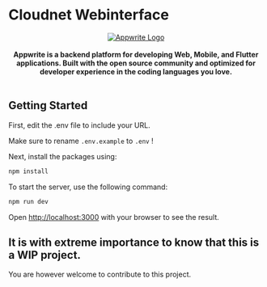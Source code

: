 # Cloudnet Webinterface

<p style="text-align:center;">
    <a href="https://appwrite.io" target="_blank"><img src="./public/images/banner.png" alt="Appwrite Logo"></a>
    <br />
    <br />
    <b>Appwrite is a backend platform for developing Web, Mobile, and Flutter applications. Built with the open source community and optimized for developer experience in the coding languages you love.</b>
    <br />
    <br />
</p>

## Getting Started

First, edit the .env file to include your URL.

Make sure to rename `.env.example` to `.env` !

Next, install the packages using:

```bash
npm install
```

To start the server, use the following command:

```bash
npm run dev
```

Open [http://localhost:3000](http://localhost:3000) with your browser to see the result.

## It is with extreme importance to know that this is a WIP project.

You are however welcome to contribute to this project.
